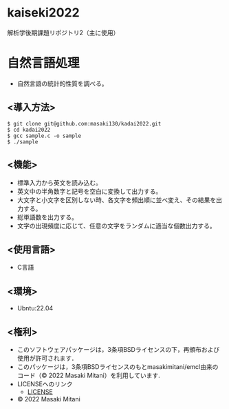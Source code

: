 # kaiseki2022
解析学後期課題リポジトリ2（主に使用）

# 自然言語処理
* 自然言語の統計的性質を調べる。
## <導入方法>
```
$ git clone git@github.com:masaki130/kadai2022.git
$ cd kadai2022
$ gcc sample.c -o sample
$ ./sample
```

## <機能>
* 標準入力から英文を読み込む。
* 英文中の半角数字と記号を空白に変換して出力する。
* 大文字と小文字を区別しない時、各文字を頻出順に並べ変え、その結果を出力する。
* 総単語数を出力する。
* 文字の出現頻度に応じて、任意の文字をランダムに適当な個数出力する。
## <使用言語>
* C言語
## <環境>
* Ubntu:22.04
## <権利>
* このソフトウェアパッケージは，3条項BSDライセンスの下，再頒布および使用が許可されます．
* このパッケージは，3条項BSDライセンスのもとmasakimitani/emcl由来のコード（© 2022 Masaki Mitani）を利用しています.
* LICENSEへのリンク
    * [LICENSE](https://github.com/masaki130/kadai2022/blob/main/LICENSE)
* © 2022 Masaki Mitani
